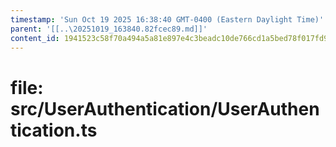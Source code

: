 ```yaml
---
timestamp: 'Sun Oct 19 2025 16:38:40 GMT-0400 (Eastern Daylight Time)'
parent: '[[..\20251019_163840.82fcec89.md]]'
content_id: 1941523c58f70a494a5a81e897e4c3beadc10de766cd1a5bed78f017fd9815f0
---
```


# file: src/UserAuthentication/UserAuthentication.ts
